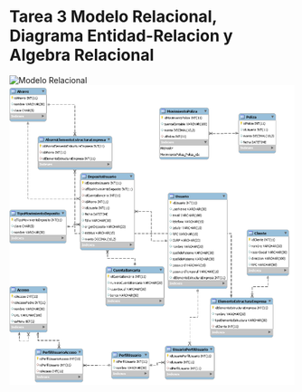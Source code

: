 # Tarea 3 Modelo Relacional, Diagrama Entidad-Relacion y Algebra Relacional

![Modelo Relacional](/imagenes/diagrama_entidad_relacion.png)
![Diagrama Entidad-Relacion](/imagenes/DER_tarea3.png)
